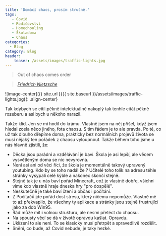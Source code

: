 ```yaml
---
title: 'Domácí chaos, prosím stručně.'
tags:
   - Covid
   - Rodičovství
   - Homechooling
   - Školadoma
   - Chaos 
categories:
  - Blog
category: Blog
header:
    teaser: /assets/images/traffic-lights.jpg
---
```


> Out of chaos comes order

> <cite><a href="https://www.goodreads.com/author/quotes/1938.Friedrich_Nietzsche">Friedrich Nietzsche</a></cite>

![image-center]({{ site.url }}{{ site.baseurl }}/assets/images/traffic-lights.jpg){: .align-center}

Tak kdybych se cítil pěkně intelektuálně nakoplý tak tenhle citát pěkně rozeberu a asi bych u někoho narazil.   

Takže klid. Jen se mi hodil do krámu. Vlastně jsem na něj přišel, když jsem hledal zcela něco jiného, fota chaosu.
S tím řádem je to ale pravda. Po té, co už tak dlouho dřepíme doma, prakticky bez normálních projevů života se musí nějaký ten pořádek z chaosu vyloupnout.
Takže během toho jsme u nás hlavně zjistili, že:

* Děcka jsou parádní a vzdělávání je baví. Škola je asi lepší, ale věcem vysvětleným doma se nic nevyrovná.
* Není asi ani od věci říci, že škola je momentálně takový upravený youtubing. Kdo by se toho nadál že ? Učitelé toho tolik na adresu téhle stránky vysypali celé kýble a nakonec skončí stejně. 
* Stejně tak je u nás baví pořád Minecraft, což je vlastně dobře, všichni víme kdo vlastně hraje dneska hry "pro dospělé".
* Neskutečně je také baví čtení a občas i počítání.
* Z Počítačů jde pořád dost stresu, který ničemu nepomůže. Vlastně mě to až překvapilo, že všechny ty aplikace a stránky jsou stejně frustrující jako za dob Win95.
* Řád může mít i volnou strukturu, ale nesmí přetéct do chaosu.
* Na spousty věcí se dá v životě opravdu kašlat. Opravdu.
* Uklízení to ale není. To se klasicky musí přetrpět a spravedlivě rozdělit.
* Snění, co bude, až Covid nebude, je taky hezké.